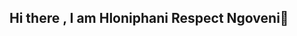 ## Hi there , I am Hloniphani Respect Ngoveni👋

<!--
**lisbeth34/lisbeth34** is a ✨ _special_ ✨ repository because its `README.md` (this file) appears on your GitHub profile.


- 🔭 
- 🌱 ## A little About me....

- 👯  i am a full stact Developer intern at Capaciti**

- 📫 Reach out at hloniphanirespect37@gmail.com or whatsapp 0795953906

- ⚡ From Richfield Graduate institute of Technology
-->
